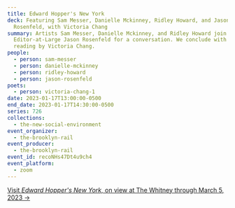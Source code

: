 ```yaml
---
title: Edward Hopper's New York
deck: Featuring Sam Messer, Danielle Mckinney, Ridley Howard, and Jason
  Rosenfeld, with Victoria Chang
summary: Artists Sam Messer, Danielle Mckinney, and Ridley Howard join Rail
  Editor-at-Large Jason Rosenfeld for a conversation. We conclude with a poetry
  reading by Victoria Chang.
people:
  - person: sam-messer
  - person: danielle-mckinney
  - person: ridley-howard
  - person: jason-rosenfeld
poets:
  - person: victoria-chang-1
date: 2023-01-17T13:00:00-0500
end_date: 2023-01-17T14:30:00-0500
series: 726
collections:
  - the-new-social-environment
event_organizer:
  - the-brooklyn-rail
event_producer:
  - the-brooklyn-rail
event_id: recoNHs47Dt4u9ch4
event_platform:
  - zoom
---
```

[Visit *Edward Hopper's New York,* on view at The Whitney through March 5, 2023 →](https://whitney.org/exhibitions/edward-hopper-new-york)